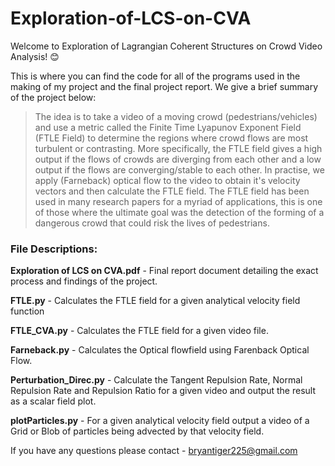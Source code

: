 # Exploration-of-LCS-on-CVA

Welcome to Exploration of Lagrangian Coherent Structures on Crowd Video Analysis! :blush:

This is where you can find the code for all of the programs used in the making of my project and the final project report. We give a brief summary of the project below:

> The idea is to take a video of a moving crowd (pedestrians/vehicles) and use a metric called the Finite Time Lyapunov Exponent Field (FTLE Field) to determine the regions where crowd flows are most turbulent or contrasting. More specifically, the FTLE field gives a high output if the flows of crowds are diverging from each other and a low output if the flows are converging/stable to each other. In practise, we apply (Farneback) optical flow to the video to obtain it's velocity vectors and then calculate the FTLE field. The FTLE field has been used in many research papers for a myriad of applications, this is one of those where the ultimate goal was the detection of the forming of a dangerous crowd that could risk the lives of pedestrians. 

### File Descriptions:

**Exploration of LCS on CVA.pdf** - Final report document detailing the exact process and findings of the project.

**FTLE.py** - Calculates the FTLE field for a given analytical velocity field function

**FTLE_CVA.py** - Calculates the FTLE field for a given video file.

**Farneback.py** - Calculates the Optical flowfield using Farenback Optical Flow.

**Perturbation_Direc.py** - Calculate the Tangent Repulsion Rate, Normal Repulsion Rate and Repulsion Ratio for a given video
and output the result as a scalar field plot.

**plotParticles.py** - For a given analytical velocity field output a video of a Grid or Blob of particles being advected by that velocity field. 


If you have any questions please contact - bryantiger225@gmail.com
